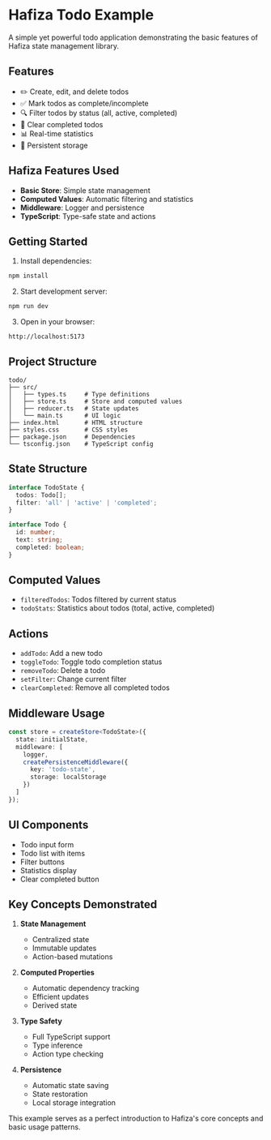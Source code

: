 # Hafiza Todo Example

A simple yet powerful todo application demonstrating the basic features of Hafiza state management library.

## Features

- ✏️ Create, edit, and delete todos
- ✅ Mark todos as complete/incomplete
- 🔍 Filter todos by status (all, active, completed)
- 🧹 Clear completed todos
- 📊 Real-time statistics
- 💾 Persistent storage

## Hafiza Features Used

- **Basic Store**: Simple state management
- **Computed Values**: Automatic filtering and statistics
- **Middleware**: Logger and persistence
- **TypeScript**: Type-safe state and actions

## Getting Started

1. Install dependencies:
```bash
npm install
```

2. Start development server:
```bash
npm run dev
```

3. Open in your browser:
```
http://localhost:5173
```

## Project Structure

```
todo/
├── src/
│   ├── types.ts     # Type definitions
│   ├── store.ts     # Store and computed values
│   ├── reducer.ts   # State updates
│   └── main.ts      # UI logic
├── index.html       # HTML structure
├── styles.css       # CSS styles
├── package.json     # Dependencies
└── tsconfig.json    # TypeScript config
```

## State Structure

```typescript
interface TodoState {
  todos: Todo[];
  filter: 'all' | 'active' | 'completed';
}

interface Todo {
  id: number;
  text: string;
  completed: boolean;
}
```

## Computed Values

- `filteredTodos`: Todos filtered by current status
- `todoStats`: Statistics about todos (total, active, completed)

## Actions

- `addTodo`: Add a new todo
- `toggleTodo`: Toggle todo completion status
- `removeTodo`: Delete a todo
- `setFilter`: Change current filter
- `clearCompleted`: Remove all completed todos

## Middleware Usage

```typescript
const store = createStore<TodoState>({
  state: initialState,
  middleware: [
    logger,
    createPersistenceMiddleware({
      key: 'todo-state',
      storage: localStorage
    })
  ]
});
```

## UI Components

- Todo input form
- Todo list with items
- Filter buttons
- Statistics display
- Clear completed button

## Key Concepts Demonstrated

1. **State Management**
   - Centralized state
   - Immutable updates
   - Action-based mutations

2. **Computed Properties**
   - Automatic dependency tracking
   - Efficient updates
   - Derived state

3. **Type Safety**
   - Full TypeScript support
   - Type inference
   - Action type checking

4. **Persistence**
   - Automatic state saving
   - State restoration
   - Local storage integration

This example serves as a perfect introduction to Hafiza's core concepts and basic usage patterns. 